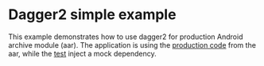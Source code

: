 # Dagger2 simple example
This example demonstrates how to use dagger2 for production Android archive module (aar). 
The application is using the [production code](https://github.com/EldarZ/Dagger2SimpleExample/blob/master/app/src/main/java/com/eldarz/dagger2simpleexample/MainActivity.java) from the aar, while the [test](https://github.com/EldarZ/Dagger2SimpleExample/blob/master/additionallib/src/test/java/com/eldarz/additionallib/SomeClassUnitTests.java) inject a mock dependency.
